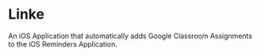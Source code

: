 # Linke
An iOS Application that automatically adds Google Classroom Assignments to the iOS Reminders Application.
